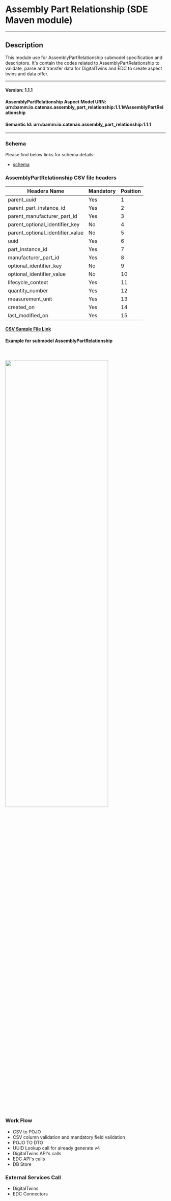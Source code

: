  # Assembly Part Relationship (SDE Maven module)
---
## Description

This module use for AssemblyPartRelationship submodel specification and descriptors. It's contain the codes related to AssemblyPartRelationship to validate, parse and transfer data for DigitalTwins and EDC to create aspect twins and data offer.

---
#### Version: 1.1.1
#### AssemblyPartRelationship Aspect Model URN: urn:bamm:io.catenax.assembly_part_relationship:1.1.1#AssemblyPartRelationship
#### Semantic Id: urn:bamm:io.catenax.assembly_part_relationship:1.1.1
---

### Schema

Please find below links for schema details:

- [schema](src/main/resources/assembly-part-relationship.json)


### AssemblyPartRelationship CSV file headers

| Headers Name       	       		| Mandatory                     | Position 	|
|-------------------------------	|-----------------------------	|--------	|
| parent_uuid		                | Yes		             	    |    1     	|
| parent_part_instance_id	     	| Yes		             	    |    2    	|
| parent_manufacturer_part_id	    | Yes		             	    |    3    	|
| parent_optional_identifier_key	| No			             	|    4    	|
| parent_optional_identifier_value 	| No			             	|    5    	|
| uuid		                   		| Yes		             	    |    6     	|
| part_instance_id			   		| Yes					      	|    7    	|
| manufacturer_part_id 		      	| Yes                           | 	 8	  	|
| optional_identifier_key	 		| No                           	|    9 	 	|
| optional_identifier_value			| No                           	|    10 	|
| lifecycle_context		    		| Yes                        	| 	 11	 	|
| quantity_number		 			| Yes                           |    12	 	|
| measurement_unit				 	| Yes                           |    13	 	|
| created_on	 					| Yes                           |    14	 	|
| last_modified_on	 				| Yes                           |    15	 	|


#### [CSV Sample File Link]

#### Example for submodel AssemblyPartRelationship

<br/><br/><img src="src/main/resources/images/assemblypartrelationship.png" height="60%" width="80%"/><br/><br/>

### Work Flow 

 - CSV to POJO
 - CSV column validation and mandatory field validation
 - POJO TO DTO
 - UUID Lookup call for already generate v4
 - DigitalTwins API's calls 
 - EDC API's calls
 - DB Store
 
### External Services Call

 - DigitalTwins
 - EDC Connectors
 
[CSV Sample File Link]: src/main/resources/assemblyPartRelationship.csv
